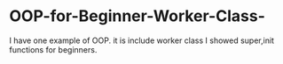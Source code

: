 # OOP-for-Beginner-Worker-Class-

I have one example of OOP.
it is include worker class
I showed super,init functions for beginners.
